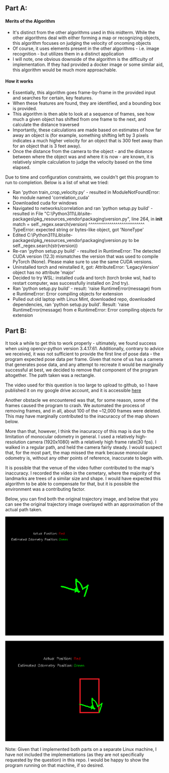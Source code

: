## Part A:
#### Merits of the Algorithm
* It's distinct from the other algorithms used in this midterm. While the other algorithms deal with either forming a map or recognizing objects, this algorithm focuses on judging the velocity of oncoming objects
* Of course, it uses elements present in the other algorithms - i.e. image recognition - but utilizes them in a distinct application
* I will note, one obvious downside of the algorithm is the difficulty of implementation. If they had provided a docker image or some similar aid, this algorithm would be much more approachable.

#### How it works
* Essentially, this algorithm goes frame-by-frame in the provided input and searches for certain, key features.
* When these features are found, they are identified, and a bounding box is provided.
* This algorithm is then able to look at a sequence of frames, see how much a given object has shifted from one frame to the next, and calculate the distance traversed
* Importantly, these calculations are made based on estimates of how far away an object is (for example, something shifting left by 3 pixels indicates a much higher velocity for an object that is 300 feet away than for an object that is 3 feet away).
* Once the distance from the camera to the object - and the distance between where the object was and where it is now - are known, it is relatively simple calculation to judge the velocity based on the time elapsed.

Due to time and configuration constraints, we couldn't get this program to run to completion. Below is a list of what we tried:

* Ran 'python train_crop_velocity.py' - resulted in ModuleNotFoundError: No module named 'correlation_cuda'
* Downloaded cuda for windows
* Navigated to networks/correlation and ran 'python setup.py build' - resulted in   File "C:\Python311\Lib\site-packages\pkg_resources\_vendor\packaging\version.py", line 264, in __init__
    match = self._regex.search(version)
            ^^^^^^^^^^^^^^^^^^^^^^^^^^^
TypeError: expected string or bytes-like object, got 'NoneType'
* Edited C:\Python311\Lib\site-packages\pkg_resources\_vendor\packaging\version.py to be self._regex.search(str(version))
* Re-ran 'python setup.py build' - resulted in RuntimeError:
The detected CUDA version (12.3) mismatches the version that was used to compile
PyTorch (None). Please make sure to use the same CUDA versions.
* Uninstalled torch and reinstalled it, got: AttributeError: 'LegacyVersion' object has no attribute 'major'
* Decided to try WSL: installed cuda and torch (torch broke wsl, had to restart computer, was successfully installed on 2nd try).
* Ran 'python setup.py build' - result: 'raise RuntimeError(message) from e
RuntimeError: Error compiling objects for extension
* Pulled out old laptop with Linux Mint, downloaded repo, downloaded dependencies, ran 'python setup.py build'. Result: 'raise RuntimeError(message) from e
RuntimeError: Error compiling objects for extension


## Part B:
It took a while to get this to work properly - ultimately, we found success when using opencv-python version 3.4.17.61. Additionally, contrary to advice we received, it was not sufficient to provide the first line of pose data - the program expected pose data per frame. Given that none of us has a camera that generates pose data, and any attempt to recreate it would be marginally successful at best, we decided to remove that component of the program altogether. The path taken was a rectangle.

The video used for this question is too large to upload to github, so I have published it on my google drive account, and it is accessible [here](https://drive.google.com/file/d/1UhxoTC_4qIo-FAB6tTEa8wwIuOE9bcX_/view?usp=sharing)

Another obstacle we encountered was that, for some reason, some of the frames caused the program to crash. We automated the process of removing frames, and in all, about 100 of the ~12,000 frames were deleted. This may have marginally contributed to the inacuraccy of the map shown below.

More than that, however, I think the inacuraccy of this map is due to the limitation of monocular odometry in general. I used a relatively high-resolution camera (1920x1080) with a relatively high frame rate(30 fps). I walked in a regular path, and held the camera fairly steady. I would suspect that, for the most part, the map missed the mark because monocular odometry is, without any other points of reference, inaccurate to begin with.

It is possible that the venue of the video futher contributed to the map's inaccuracy. I recorded the video in the cemetary, where the majority of the landmarks are trees of a similar size and shape. I would have expected this algorithm to be able to compensate for that, but it is possible the environment was a contributing factor.

Below, you can find both the original trajectory image, and below that you can see the original trajectory image overlayed with an approximation of the actual path taken.

 ![original trajectory](./trajectory.png)

 ![original trajectory with actual path overlaid](./trajectory_actual_path.png)


Note: Given that I implemented both parts on a separate Linux machine, I have not included the implementations (as they are not specifically requested by the question) in this repo. I would be happy to show the program running on that machine, if so desired.
